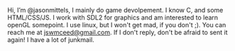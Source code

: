 Hi, I’m @jasonmittels,
I mainly do game devolpement.
I know C, and some HTML/CSS/JS. I work with SDL2 for graphics and am interested to learn openGL somepoint.
I use linux, but I won't get mad, if you don't ;).
You can reach me at jswmceed@gmail.com. If I don't reply, don't be afraid to sent it again! I have a lot of junkmail.
